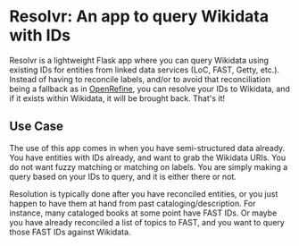 # Resolvr: An app to query Wikidata with IDs

Resolvr is a lightweight Flask app where you can query Wikidata using existing IDs for entities from linked data services (LoC, FAST, Getty, etc.). Instead of having to reconcile labels, and/or to avoid that reconciliation being a fallback as in [OpenRefine](https://github.com/OpenRefine/OpenRefine/wiki/Reconciliation#reconciling-via-unique-identifiers), you can resolve your IDs to Wikidata, and if it exists within Wikidata, it will be brought back. That's it!  

## Use Case

The use of this app comes in when you have semi-structured data already. You have entities with IDs already, and want to grab the Wikidata URIs. You do not want fuzzy matching or matching on labels. You are simply making a query based on your IDs to query, and it is either there or not.   

Resolution is typically done after you have reconciled entities, or you just happen to have them at hand from past cataloging/description. For instance, many cataloged books at some point have FAST IDs. Or maybe you have already reconciled a list of topics to FAST, and you want to query those FAST IDs against Wikidata.    
